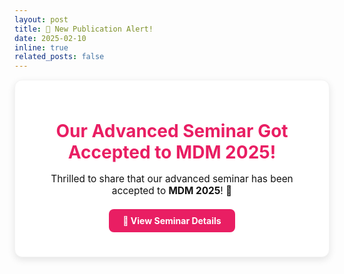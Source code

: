 ```yaml
---
layout: post
title: 🎉 New Publication Alert!
date: 2025-02-10
inline: true
related_posts: false
---
```


<div style="background: #fff; color: #111; padding: 25px; border-radius: 12px; text-align: center; box-shadow: 0 4px 12px rgba(0,0,0,0.1); border: 1px solid #f3f3f3;">

  <h1 style="margin-bottom: 10px; color: #e91e63;">Our Advanced Seminar Got Accepted to <strong>MDM 2025!</strong></h1>
  
  <p style="font-size: 1.1em; margin-bottom: 20px;">
    Thrilled to share that our advanced seminar has been accepted to 
    <strong style="color: #111;">MDM 2025</strong>! 🚀
  </p>

  <a href="https://ieeexplore.ieee.org/document/11058433" 
     style="display: inline-block; background: #e91e63; color: white; 
            padding: 10px 22px; border-radius: 8px; text-decoration: none; 
            font-weight: bold; transition: 0.3s;">
    📄 View Seminar Details
  </a>

</div>